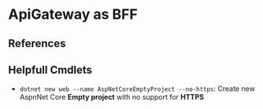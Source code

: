 # ApiGateway as BFF

## References

## Helpfull Cmdlets
- `dotnet new web --name AspNetCoreEmptyProject --no-https`: Create new AspnNet Core **Empty project** with no support for **HTTPS**